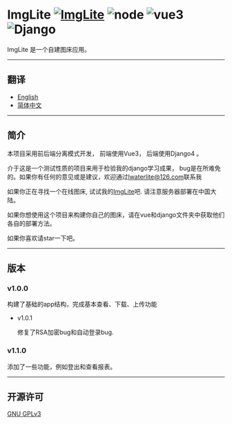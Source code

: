 # ImgLite [![ImgLite](https://img.shields.io/badge/ImgLite-%40lWaterLite-blue)](http://imglite.lwaterlite.cc) ![node](https://img.shields.io/badge/vite-v4.2.1-green) ![vue3](https://img.shields.io/badge/vue3-v3.2.47-green) ![Django](https://img.shields.io/badge/Djnago-v4.1.7-green)

ImgLite 是一个自建图床应用。

---

## 翻译
* [English](readme.md)
* [简体中文](readme-cn.md)

---

## 简介

本项目采用前后端分离模式开发， 前端使用Vue3， 后端使用Django4 。

介于这是一个测试性质的项目来用于检验我的django学习成果， bug是在所难免的。如果你有任何的意见或是建议，欢迎通过<lwaterlite@126.com>联系我 

如果你正在寻找一个在线图床, 试试我的[ImgLite](http://imglite.lwaterlite.cc)吧. 请注意服务器部署在中国大陆。

如果你想使用这个项目来构建你自己的图床，请在vue和django文件夹中获取他们各自的部署方法。

如果你喜欢请star一下吧。

---

## 版本

### v1.0.0

构建了基础的app结构，完成基本查看、下载、上传功能

* v1.0.1
  
  修复了RSA加密bug和自动登录bug.

### v1.1.0

添加了一些功能，例如登出和查看报表。

---

## 开源许可

[GNU GPLv3](License)